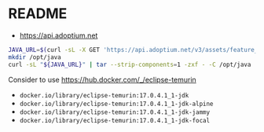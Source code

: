 # README

- <https://api.adoptium.net>

```bash
JAVA_URL=$(curl -sL -X GET 'https://api.adoptium.net/v3/assets/feature_releases/17/ga?architecture=x64&heap_size=normal&image_type=jdk&os=linux&page=0&page_size=10&project=jdk&sort_method=DATE&sort_order=DESC&vendor=eclipse' -H 'accept: application/json' | jq -r '.[0].binaries[0].package.link')
mkdir /opt/java
curl -sL "${JAVA_URL}" | tar --strip-components=1 -zxf - -C /opt/java
```

Consider to use <https://hub.docker.com/_/eclipse-temurin>

- `docker.io/library/eclipse-temurin:17.0.4.1_1-jdk`
- `docker.io/library/eclipse-temurin:17.0.4.1_1-jdk-alpine`
- `docker.io/library/eclipse-temurin:17.0.4.1_1-jdk-jammy`
- `docker.io/library/eclipse-temurin:17.0.4.1_1-jdk-focal`
